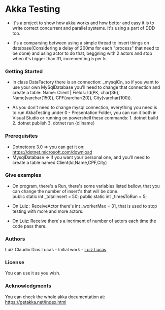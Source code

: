 # Akka Testing
- It's a project to show how akka works and how better and easy it is to write correct concurrent and parallel systems. It's using a part of DDD too.

- It's a comparsing between using a simple thread to insert things on database(Considering a delay of 200ms for each "process" that need to be done) and using actor to do that, beggning with 2 actors and stop when it's bigger than 31, incrementing 5 per 5.

### Getting Started
- In class DataFactory there is an connection: _mysqlCn, so if you want to use your own MySqlDatabase you'll need to change that connection and create a table:
  Name: Client | Fields: Id(PK, char(36), Name(varchar(150)), CPF(varchar(20)), City(varchar(100)).
  
- As you don't need to change mysql connection, everything you need is to run AkkaTesting under 0 - Presentation Folder, you can run it both in Visual Studio or running on powershell these commands: 1. dotnet build 2. dotnet publish 3. dotnet run {dllname}


### Prerequisites
- Dotnetcore 3.0 => you can get it on: https://dotnet.microsoft.com/download
- MysqlDatabase => if you want your personal one, and you'll need to create a table named Client(Id,Name,CPF,City)


### Give examples
- On program, there's a Run, there's some variables listed bellow, that you can change the number of insert's that will be done.    
      public static int _totalInsert = 50;
      public static int _timesToRun = 5;
      
- On Luiz : ReceiveActor there's int _workerMax = 31, that is used to stop testing with more and more actors.
- On Luiz: Receive<EndActor> there's a incriment of number of actors each time the code pass there.  


### Authors
Luiz Claudio Dias Lucas - Initial work - [Luiz Lucas](https://github.com/luizclucas)
### License
You can use it as you wish.

### Acknowledgments
You can check the whole akka documentation at: https://getakka.net/index.html
